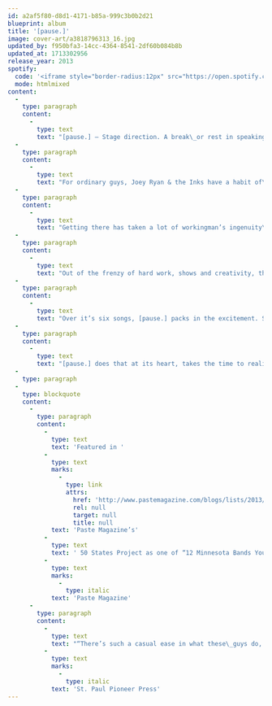 ```yaml
---
id: a2af5f80-d8d1-4171-b85a-999c3b0b2d21
blueprint: album
title: '[pause.]'
image: cover-art/a3818796313_16.jpg
updated_by: f950bfa3-14cc-4364-8541-2df60b084b8b
updated_at: 1713302956
release_year: 2013
spotify:
  code: '<iframe style="border-radius:12px" src="https://open.spotify.com/embed/album/0CgUgJEg03tMQNpK7SMrPG?utm_source=generator&theme=0" width="100%" height="352" frameBorder="0" allowfullscreen="" allow="autoplay; clipboard-write; encrypted-media; fullscreen; picture-in-picture" loading="lazy"></iframe>'
  mode: htmlmixed
content:
  -
    type: paragraph
    content:
      -
        type: text
        text: "[pause.] – Stage direction. A break\_or rest in speaking or reading\_to emphasize meaning."
  -
    type: paragraph
    content:
      -
        type: text
        text: "For ordinary guys, Joey Ryan & the Inks have a habit of\_making extraordinary music. Over the past five years, Joey\_Ryan, brothers Matt and Chris Mitchell, Ryan Mach, and\_Tim Dickson have solidified their place on local airwaves\_and stages and as the go-to band for catchy pop tunes with\_60s sunshine beats, with slivers of doo-wop on top of smart\_instrumental progression, topped by Ryan’s crystal-clear,\_bittersweet vocals."
  -
    type: paragraph
    content:
      -
        type: text
        text: "Getting there has taken a lot of workingman’s ingenuity\_– recording around work schedules, setting up a studio in\_Ryan’s basement, and relying on the support and patience\_of friends and girlfriends. The music with a mutual respect\_and collaboration between the bandmates, and the pleasure\_of playing has paid off for the Inks. The two full length\_records under their belt have been popular and critically\_acclaimed; 2009’s Well, Here We Are Then as a Top 10 Local\_Release in both the St. Paul Pioneer Press and Minneapolis\_Star Tribune and 2011’s Dennis Lane recognized by the St.\_Paul Pioneer Press as the #1 Minnesota release of the year."
  -
    type: paragraph
    content:
      -
        type: text
        text: "Out of the frenzy of hard work, shows and creativity, the\_third release from Joey Ryan & the Inks rises above. A six-\_song EP titled [pause.], due in May 2013, takes its title’s\_advice and gives the work of the past years the space to\_breathe, grow and move on. More layered, psychedelic and\_narrative, the characters and imagery of [pause.] come along\_with a transformative confidence, populated with egos and\_love affairs that are at once recognizable and universal."
  -
    type: paragraph
    content:
      -
        type: text
        text: "Over it’s six songs, [pause.] packs in the excitement. Sweet-ness gets a turn in the lead single “Of A Feather” while “A\_Pompous Chorus Line” skews between light and dark and\_“The Transfiguration of Mr. Wolf” charts challenge and\_transformation. The more shimmering indie-pop “A Lonely\_Spark” recalls the best of Ben Gibbard, “Loose Ends” offers\_up mutual dissolution with a twist and album closer “For A\_Minute” takes a slow gospel survey of trying to fit in, turn-\_ing into a joyful invitation to enjoy the moment as it lasts."
  -
    type: paragraph
    content:
      -
        type: text
        text: "[pause.] does that at its heart, takes the time to realize that\_meaning is made through music, through the performance\_and creativity there is joy and the regularity of life falls away.\_If Joey Ryan & the Inks are the ordinary guys their laidback\_demeanor makes them out to be, their music makes them\_extraordinary. [pause.] celebrates the look forward, and\_takes us along for the ride."
  -
    type: paragraph
  -
    type: blockquote
    content:
      -
        type: paragraph
        content:
          -
            type: text
            text: 'Featured in '
          -
            type: text
            marks:
              -
                type: link
                attrs:
                  href: 'http://www.pastemagazine.com/blogs/lists/2013/07/12-minnesota-bands-you-should-listen-to-now.html'
                  rel: null
                  target: null
                  title: null
            text: 'Paste Magazine’s'
          -
            type: text
            text: ' 50 States Project as one of “12 Minnesota Bands You Should Listen To Now” – '
          -
            type: text
            marks:
              -
                type: italic
            text: 'Paste Magazine'
      -
        type: paragraph
        content:
          -
            type: text
            text: "“There’s such a casual ease in what these\_guys do, they make elegance feel nearly\_effortless.” – "
          -
            type: text
            marks:
              -
                type: italic
            text: 'St. Paul Pioneer Press'
---
```

